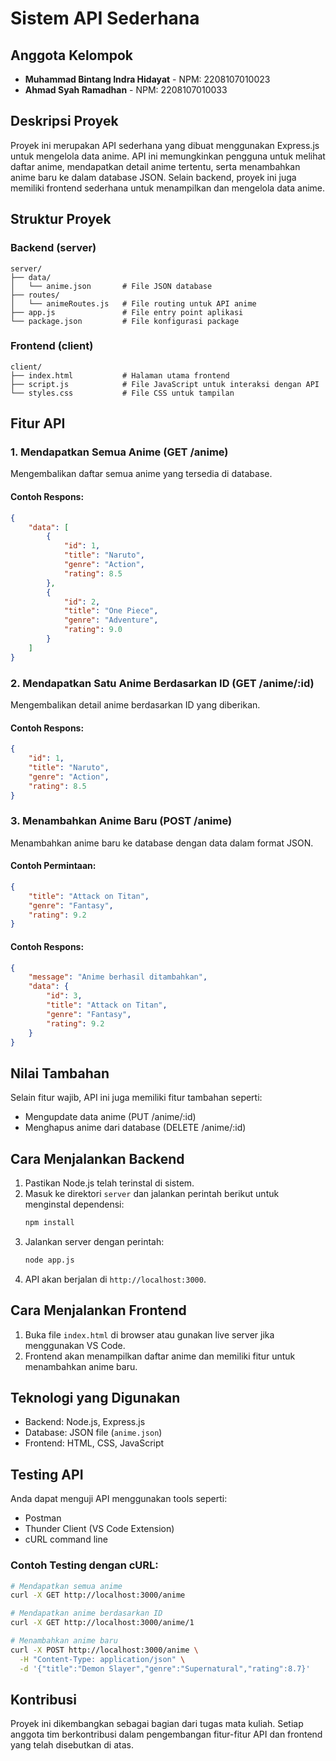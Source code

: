 # Sistem API Sederhana

## Anggota Kelompok
- **Muhammad Bintang Indra Hidayat** - NPM: 2208107010023
- **Ahmad Syah Ramadhan** - NPM: 2208107010033

## Deskripsi Proyek
Proyek ini merupakan API sederhana yang dibuat menggunakan Express.js untuk mengelola data anime. API ini memungkinkan pengguna untuk melihat daftar anime, mendapatkan detail anime tertentu, serta menambahkan anime baru ke dalam database JSON. Selain backend, proyek ini juga memiliki frontend sederhana untuk menampilkan dan mengelola data anime.

## Struktur Proyek
### Backend (server)
```
server/
├── data/
│   └── anime.json       # File JSON database
├── routes/
│   └── animeRoutes.js   # File routing untuk API anime
├── app.js               # File entry point aplikasi
└── package.json         # File konfigurasi package
```

### Frontend (client)
```
client/
├── index.html           # Halaman utama frontend
├── script.js            # File JavaScript untuk interaksi dengan API
└── styles.css           # File CSS untuk tampilan
```

## Fitur API
### 1. Mendapatkan Semua Anime (GET /anime)
Mengembalikan daftar semua anime yang tersedia di database.

#### Contoh Respons:
```json
{
    "data": [
        {
            "id": 1,
            "title": "Naruto",
            "genre": "Action",
            "rating": 8.5
        },
        {
            "id": 2,
            "title": "One Piece",
            "genre": "Adventure",
            "rating": 9.0
        }
    ]
}
```

### 2. Mendapatkan Satu Anime Berdasarkan ID (GET /anime/:id)
Mengembalikan detail anime berdasarkan ID yang diberikan.

#### Contoh Respons:
```json
{
    "id": 1,
    "title": "Naruto",
    "genre": "Action",
    "rating": 8.5
}
```

### 3. Menambahkan Anime Baru (POST /anime)
Menambahkan anime baru ke database dengan data dalam format JSON.

#### Contoh Permintaan:
```json
{
    "title": "Attack on Titan",
    "genre": "Fantasy",
    "rating": 9.2
}
```

#### Contoh Respons:
```json
{
    "message": "Anime berhasil ditambahkan",
    "data": {
        "id": 3,
        "title": "Attack on Titan",
        "genre": "Fantasy",
        "rating": 9.2
    }
}
```

## Nilai Tambahan
Selain fitur wajib, API ini juga memiliki fitur tambahan seperti:
- Mengupdate data anime (PUT /anime/:id)
- Menghapus anime dari database (DELETE /anime/:id)

## Cara Menjalankan Backend
1. Pastikan Node.js telah terinstal di sistem.
2. Masuk ke direktori `server` dan jalankan perintah berikut untuk menginstal dependensi:
   ```bash
   npm install
   ```
3. Jalankan server dengan perintah:
   ```bash
   node app.js
   ```
4. API akan berjalan di `http://localhost:3000`.

## Cara Menjalankan Frontend
1. Buka file `index.html` di browser atau gunakan live server jika menggunakan VS Code.
2. Frontend akan menampilkan daftar anime dan memiliki fitur untuk menambahkan anime baru.

## Teknologi yang Digunakan
- Backend: Node.js, Express.js
- Database: JSON file (`anime.json`)
- Frontend: HTML, CSS, JavaScript

## Testing API
Anda dapat menguji API menggunakan tools seperti:
- Postman
- Thunder Client (VS Code Extension)
- cURL command line

### Contoh Testing dengan cURL:
```bash
# Mendapatkan semua anime
curl -X GET http://localhost:3000/anime

# Mendapatkan anime berdasarkan ID
curl -X GET http://localhost:3000/anime/1

# Menambahkan anime baru
curl -X POST http://localhost:3000/anime \
  -H "Content-Type: application/json" \
  -d '{"title":"Demon Slayer","genre":"Supernatural","rating":8.7}'
```

## Kontribusi
Proyek ini dikembangkan sebagai bagian dari tugas mata kuliah. Setiap anggota tim berkontribusi dalam pengembangan fitur-fitur API dan frontend yang telah disebutkan di atas.
